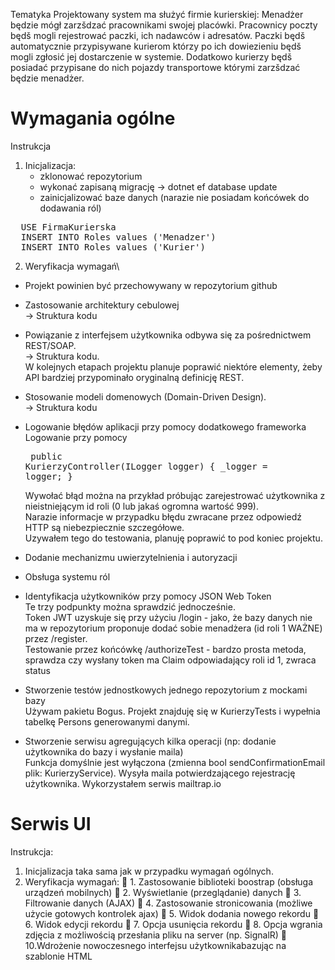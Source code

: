 Tematyka
Projektowany system ma służyć firmie kurierskiej:
Menadżer będzie mógł zarzšdzać pracownikami swojej placówki. Pracownicy poczty będš mogli
rejestrować paczki, ich nadawców i adresatów. Paczki będš automatycznie przypisywane kurierom
którzy po ich dowiezieniu będš mogli zgłosić jej dostarczenie w systemie. Dodatkowo kurierzy będš
posiadać przypisane do nich pojazdy transportowe którymi zarzšdzać będzie menadżer.


# Wymagania ogólne
Instrukcja
1. Inicjalizacja:
   - zklonować repozytorium
   - wykonać zapisaną migrację -> dotnet ef database update
   - zainicjalizować baze danych (narazie nie posiadam końcówek do dodawania ról)
<pre>
  USE FirmaKurierska
  INSERT INTO Roles values ('Menadzer')
  INSERT INTO Roles values ('Kurier')
</pre>

2. Weryfikacja wymagań\
- Projekt powinien być przechowywany w repozytorium github
  
- Zastosowanie architektury cebulowej\
  -> Struktura kodu

- Powiązanie z interfejsem użytkownika odbywa się za pośrednictwem REST/SOAP.\
  -> Struktura kodu.\
  W kolejnych etapach projektu planuje poprawić niektóre elementy, żeby API bardziej przypominało oryginalną definicję REST.
- Stosowanie modeli domenowych (Domain-Driven Design).\
  -> Struktura kodu

- Logowanie błędów aplikacji przy pomocy dodatkowego frameworka\
  Logowanie przy pomocy <pre>
  public KurierzyController(ILogger<KurierzyController> logger)
        {
            _logger = logger;
        }
  </pre>
  Wywołać błąd można na przykład próbując zarejestrować użytkownika z nieistniejącym id roli (0 lub jakaś ogromna wartość 999).\
  Narazie informacje w przypadku błędu zwracane przez odpowiedź HTTP są niebezpiecznie szczegółowe. \
  Uzywałem tego do testowania, planuję poprawić to pod koniec projektu.
- Dodanie mechanizmu uwierzytelnienia i autoryzacji
- Obsługa systemu ról
- Identyfikacja użytkowników przy pomocy JSON Web Token\
  Te trzy podpunkty można sprawdzić jednocześnie.\
  Token JWT uzyskuje się przy użyciu /login - jako, że bazy danych nie ma w repozytorium proponuje dodać sobie menadżera (id roli 1 WAŻNE) przez /register.\
  Testowanie przez końcówkę /authorizeTest - bardzo prosta metoda, sprawdza czy wysłany token ma Claim odpowiadający roli id 1, zwraca status 


- Stworzenie testów jednostkowych jednego repozytorium z mockami bazy\
  Używam pakietu Bogus. Projekt znajduję się w KurierzyTests i wypełnia tabelkę Persons generowanymi danymi.

- Stworzenie serwisu agregujących kilka operacji (np: dodanie użytkownika do bazy i
wysłanie maila) \
  Funkcja domyślnie jest wyłączona (zmienna bool sendConfirmationEmail plik: KurierzyService). Wysyła maila potwierdzającego rejestrację użytkownika. Wykorzystałem serwis mailtrap.io
  
# Serwis UI
Instrukcja:
1. Inicjalizacja taka sama jak w przypadku wymagań ogólnych.
2. Weryfikacja wymagań:
 1. Zastosowanie biblioteki boostrap (obsługa urządzeń mobilnych)
 2. Wyświetlanie (przeglądanie) danych
 3. Filtrowanie danych (AJAX)
 4. Zastosowanie stronicowania (możliwe użycie gotowych kontrolek ajax)
 5. Widok dodania nowego rekordu
 6. Widok edycji rekordu
 7. Opcja usunięcia rekordu
 8. Opcja wgrania zdjęcia z możliwością przesłania pliku na server (np. SignalR)
 10.Wdrożenie nowoczesnego interfejsu użytkownikabazując na szablonie HTML 
